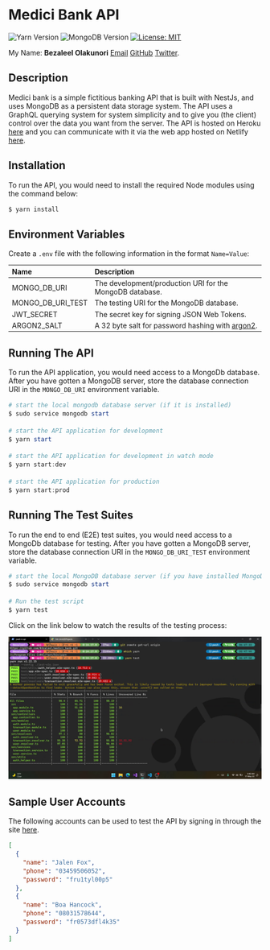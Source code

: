 # Medici Bank API

![Yarn Version](https://img.shields.io/badge/yarn-v1.22.15-brightgreen "Yarn Version")
![MongoDB Version](https://img.shields.io/badge/MongoDB-v5.0.7-blue "MongoDB Version")
[![License: MIT](https://img.shields.io/badge/License-MIT-yellow.svg)](https://opensource.org/licenses/MIT)

My Name: **Bezaleel Olakunori** [Email](mailto:bezaleeloci@gmail.com) [GitHub](https://github.com/B3zaleel) [Twitter](https://twitter.com/B3zaleel).

## Description

Medici bank is a simple fictitious banking API that is built with NestJs, and uses MongoDB as a persistent data storage system. The API uses a GraphQL querying system for system simplicity and to give you (the client) control over the data you want from the server. The API is hosted on Heroku [here](https://medici-bank-api.herokuapp.com) and you can communicate with it via the web app hosted on Netlify [here](https://medici-bank.netlify.app).

## Installation

To run the API, you would need to install the required Node modules using the command below:

```powershell
$ yarn install
```

## Environment Variables

Create a `.env` file with the following information in the format `Name=Value`:

| Name | Description |
|:--|:--|
| MONGO_DB_URI | The development/production URI for the MongoDB database. |
| MONGO_DB_URI_TEST | The testing URI for the MongoDB database. |
| JWT_SECRET | The secret key for signing JSON Web Tokens. |
| ARGON2_SALT | A 32 byte salt for password hashing with [argon2](https://argon2.online/). |

## Running The API

To run the API application, you would need access to a MongoDb database. After you have gotten a MongoDB server, store the database connection URI in the `MONGO_DB_URI` environment variable.

```powershell
# start the local mongodb database server (if it is installed)
$ sudo service mongodb start

# start the API application for development
$ yarn start

# start the API application for development in watch mode
$ yarn start:dev

# start the API application for production
$ yarn start:prod
```

<!-- ## Seeding The Database With Data

[data.json](src/data/data.json) contains some data that can be used to fill the database with data. Run [seeder.go](src/data/seeder.go) to seed the database.

```powershell
# Run the database seeder
$ go run src/data/seeder.go
``` -->

## Running The Test Suites

To run the end to end (E2E) test suites, you would need access to a MongoDb database for testing. After you have gotten a MongoDB server, store the database connection URI in the `MONGO_DB_URI_TEST` environment variable.

```powershell
# start the local MongoDB database server (if you have installed MongoDB)
$ sudo service mongodb start

# Run the test script
$ yarn test
```

Click on the link below to watch the results of the testing process:

[![A preview of the Medici bank's API testing results](assets/Medici_Bank_API_Testing_Preview.png)](https://youtu.be/DOLGIQrma8g "A preview of the Medici bank's API testing results")

## Sample User Accounts

The following accounts can be used to test the API by signing in through the site [here](https://medici-bank.netlify.app).

```json
[
  {
    "name": "Jalen Fox",
    "phone": "03459506052",
    "password": "fru1tyl00p5"
  },
  {
    "name": "Boa Hancock",
    "phone": "08031578644",
    "password": "fr0573dfl4k35"
  }
]
```
